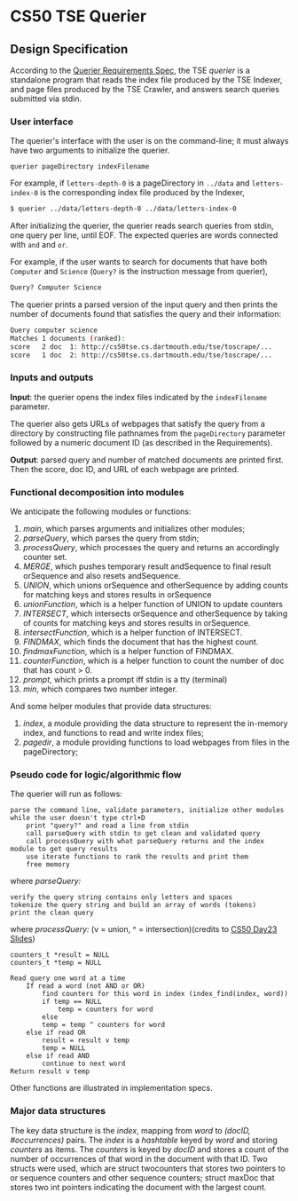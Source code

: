 # CS50 TSE Querier
## Design Specification

According to the [Querier Requirements Spec](REQUIREMENTS.md), the TSE *querier* is a standalone program that reads the index file produced by the TSE Indexer, and page files produced by the TSE Crawler, and answers search queries submitted via stdin.

### User interface

The querier's interface with the user is on the command-line; it must always have two arguments to initialize the querier.

```
querier pageDirectory indexFilename
```

For example, if `letters-depth-0` is a pageDirectory in `../data` and `letters-index-0` is the corresponding index file produced by the Indexer, 

``` bash
$ querier ../data/letters-depth-0 ../data/letters-index-0
```

After initializing the querier, the querier reads search queries from stdin, one query per line, until EOF. The expected queries are words connected with `and` and `or`.

For example, if the user wants to search for documents that have both `Computer` and `Science` (`Query?` is the instruction message from querier),

``` bash
Query? Computer Science
```

The querier prints a parsed version of the input query and then prints the number of documents found that satisfies the query and their information:

``` bash
Query computer science
Matches 1 documents (ranked):
score   2 doc  1: http://cs50tse.cs.dartmouth.edu/tse/toscrape/...
score   1 doc  2: http://cs50tse.cs.dartmouth.edu/tse/toscrape/...
```

### Inputs and outputs

**Input**: the querier opens the index files indicated by the `indexFilename` parameter.

The querier also gets URLs of webpages that satisfy the query from a directory by constructing file pathnames from the `pageDirectory` parameter followed by a numeric document ID (as described in the Requirements).

**Output**: parsed query and number of matched documents are printed first. Then the score, doc ID, and URL of each webpage are printed.

### Functional decomposition into modules
We anticipate the following modules or functions:

 1. *main*, which parses arguments and initializes other modules;
 2. *parseQuery*, which parses the query from stdin;
 2. *processQuery*, which processes the query and returns an accordingly counter set.
 3. *MERGE*, which pushes temporary result andSequence to final result orSequence and also resets andSequence.
 3. *UNION*, which unions orSequence and otherSequence by adding counts for matching keys and stores results in orSequence
 4. *unionFunction*, which is a helper function of UNION to update counters
 3. *INTERSECT*, which intersects orSequence and otherSequence by taking of counts for matching keys and stores results in orSequence.
 4. *intersectFunction*, which is a helper function of INTERSECT.
 3. *FINDMAX*, which finds the document that has the highest count.
 4. *findmaxFunction*, which is a helper function of FINDMAX.
 3. *counterFunction*, which is a helper function to count the number of doc that has count > 0.
 3. *prompt*, which prints a prompt iff stdin is a tty (terminal)
 3. *min*, which compares two number integer.

And some helper modules that provide data structures:

 1. *index*, a module providing the data structure to represent the in-memory index, and functions to read and write index files;
 1. *pagedir*, a module providing functions to load webpages from files in the pageDirectory;

### Pseudo code for logic/algorithmic flow

The querier will run as follows:

    parse the command line, validate parameters, initialize other modules
    while the user doesn't type ctrl+D
        print "query?" and read a line from stdin
        call parseQuery with stdin to get clean and validated query
        call processQuery with what parseQuery returns and the index module to get query results
        use iterate functions to rank the results and print them
        free memory

where *parseQuery:*
    
    verify the query string contains only letters and spaces
    tokenize the query string and build an array of words (tokens)
    print the clean query

where *processQuery:* (v = union, ^ = intersection)(credits to [CS50 Day23 Slides](https://www.cs.dartmouth.edu/~tjp/cs50/slides/Day23.pdf))

    counters_t *result = NULL
    counters_t *temp = NULL
    
    Read query one word at a time
        If read a word (not AND or OR)
            find counters for this word in index (index_find(index, word))
            if temp == NULL
                temp = counters for word
            else
            temp = temp ^ counters for word
        else if read OR
            result = result v temp
            temp = NULL
        else if read AND
            continue to next word
    Return result v temp

Other functions are illustrated in implementation specs.

### Major data structures

The key data structure is the *index*, mapping from *word* to *(docID, #occurrences)* pairs.
The *index* is a *hashtable* keyed by *word* and storing *counters* as items.
The *counters* is keyed by *docID* and stores a count of the number of occurrences of that word in the document with that ID. 
Two structs were used, which are struct twocounters that stores two pointers to or sequence counters and other sequence counters; struct maxDoc that stores two int pointers indicating the document with the largest count.
